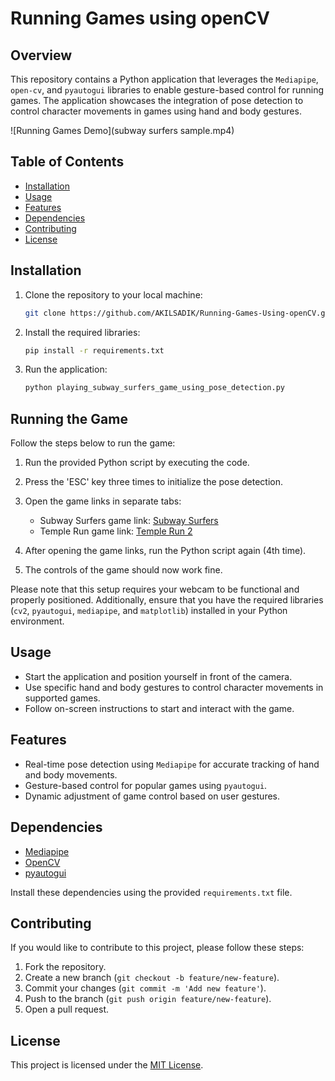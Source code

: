 # Running Games using openCV

## Overview

This repository contains a Python application that leverages the `Mediapipe`, `open-cv`, and `pyautogui` libraries to enable gesture-based control for running games. The application showcases the integration of pose detection to control character movements in games using hand and body gestures.

![Running Games Demo](subway surfers sample.mp4)

## Table of Contents

- [Installation](#installation)
- [Usage](#usage)
- [Features](#features)
- [Dependencies](#dependencies)
- [Contributing](#contributing)
- [License](#license)

## Installation

1. Clone the repository to your local machine:

    ```bash
    git clone https://github.com/AKILSADIK/Running-Games-Using-openCV.git
    ```

2. Install the required libraries:

    ```bash
    pip install -r requirements.txt
    ```

3. Run the application:

    ```bash
    python playing_subway_surfers_game_using_pose_detection.py
    ```

## Running the Game

Follow the steps below to run the game:

1. Run the provided Python script by executing the code.
2. Press the 'ESC' key three times to initialize the pose detection.
3. Open the game links in separate tabs:

   - Subway Surfers game link: [Subway Surfers](https://subway-surfers.me/)
   - Temple Run game link: [Temple Run 2](https://poki.com/en/g/temple-run-2)

4. After opening the game links, run the Python script again (4th time).
5. The controls of the game should now work fine.

Please note that this setup requires your webcam to be functional and properly positioned. Additionally, ensure that you have the required libraries (`cv2`, `pyautogui`, `mediapipe`, and `matplotlib`) installed in your Python environment.

## Usage

- Start the application and position yourself in front of the camera.
- Use specific hand and body gestures to control character movements in supported games.
- Follow on-screen instructions to start and interact with the game.

## Features

- Real-time pose detection using `Mediapipe` for accurate tracking of hand and body movements.
- Gesture-based control for popular games using `pyautogui`.
- Dynamic adjustment of game control based on user gestures.

## Dependencies

- [Mediapipe](https://github.com/google/mediapipe)
- [OpenCV](https://github.com/opencv/opencv)
- [pyautogui](https://github.com/asweigart/pyautogui)

Install these dependencies using the provided `requirements.txt` file.

## Contributing

If you would like to contribute to this project, please follow these steps:

1. Fork the repository.
2. Create a new branch (`git checkout -b feature/new-feature`).
3. Commit your changes (`git commit -m 'Add new feature'`).
4. Push to the branch (`git push origin feature/new-feature`).
5. Open a pull request.

## License

This project is licensed under the [MIT License](LICENSE).
